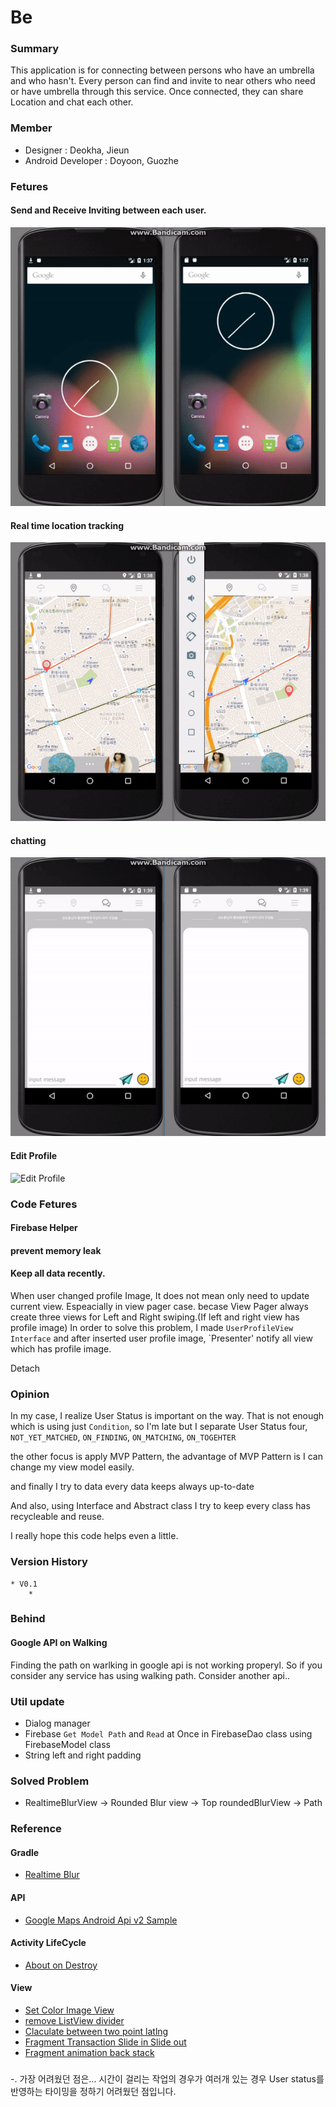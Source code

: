 
# Be

### Summary
This application is for connecting between persons who have an umbrella and who hasn't. Every person can find and invite to near others who need or have umbrella through this service. Once connected, they can share Location and chat each other.

### Member
 * Designer : Deokha, Jieun
 * Android Developer : Doyoon, Guozhe

### Fetures
#### Send and Receive Inviting between each user.
![Send and Receive Invite](./screenshot/be_user_find_each_other.gif)

#### Real time location tracking
![Location Tracking](./screenshot/be_real_time_location_tracking.gif)

#### chatting
![Chating](./screenshot/be_user_chatting.gif)

#### Edit Profile
![Edit Profile](./screenshot/be_edit_profile.gif)

### Code Fetures
#### 

#### Firebase Helper

#### prevent memory leak

#### Keep all data recently.
When user changed profile Image, It does not mean only need to update current view. Espeacially in view pager case.
becase View Pager always create three views for Left and Right swiping.(If left and right view has profile image) In order to solve this problem, I made `UserProfileView Interface` and after inserted user profile image, `Presenter' notify all view which has profile image.

Detach

### Opinion
In my case, I realize User Status is important on the way. That is not enough which is using just `Condition`,
so I'm late but I separate User Status four, `NOT_YET_MATCHED`, `ON_FINDING`, `ON_MATCHING`, `ON_TOGEHTER`
 
the other focus is apply MVP Pattern, the advantage of MVP Pattern is I can change my view model easily.

and finally I try to data every data keeps always up-to-date

And also, using Interface and Abstract class I try to keep every class has recycleable and reuse.

I really hope this code helps even a little.

### Version History
    * V0.1
        * 

### Behind

#### Google API on Walking
Finding the path on warlking in google api is not working properyl. So if you consider any service has using walking path.
Consider another api..

### Util update

* Dialog manager
* Firebase `Get Model Path` and `Read` at Once in FirebaseDao class using FirebaseModel class
* String left and right padding

### Solved Problem
* RealtimeBlurView -> Rounded Blur view -> Top roundedBlurView -> Path

### Reference
#### Gradle
* [Realtime Blur](https://android-arsenal.com/details/1/4409)
#### API
* [Google Maps Android Api v2 Sample](https://github.com/googlemaps/android-samples)

#### Activity LifeCycle
* [About on Destroy](https://stackoverflow.com/questions/18361719/android-activity-ondestroy-is-not-always-called-and-if-called-only-part-of-the)

#### View
* [Set Color Image View](https://stackoverflow.com/questions/38653357/how-to-set-color-for-imageview-in-android)
* [remove ListView divider](https://stackoverflow.com/questions/5414902/how-to-remove-the-border-in-a-listview)
* [Claculate between two point latlng](https://stackoverflow.com/questions/14394366/find-distance-between-two-points-on-map-using-google-map-api-v2)
* [Fragment Transaction Slide in Slide out](https://stackoverflow.com/questions/21026409/fragment-transaction-animation-slide-in-and-slide-out)
* [Fragment animation back stack](https://stackoverflow.com/questions/10886669/how-to-reverse-fragment-animations-on-backstack)
###
-. 가장 어려웠던 점은... 시간이 걸리는 작업의 경우가 여러개 있는 경우
 User status를 반영하는 타이밍을 정하기 어려웠던 점입니다.